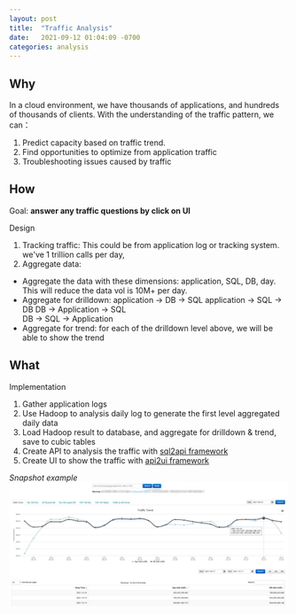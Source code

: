 ```yaml
---
layout: post
title:  "Traffic Analysis"
date:   2021-09-12 01:04:09 -0700
categories: analysis
---
```

## Why
In a cloud environment, we have thousands of applications, and hundreds of thousands of clients. With the understanding of the traffic pattern, we can：
1. Predict capacity based on traffic trend.
2. Find opportunities to optimize from application traffic 
3. Troubleshooting issues caused by traffic

## How
Goal: **answer any traffic questions by click on UI**

Design
1. Tracking traffic: This could be from application log or tracking system. we've 1 trillion calls per day,
2. Aggregate data: 
- Aggregate the data with these dimensions: application, SQL, DB, day. This will reduce the data vol is 10M+ per day.
- Aggregate for drilldown: 
    application -> DB -> SQL
    application -> SQL -> DB
    DB -> Application -> SQL    
    DB -> SQL -> Application
- Aggregate for trend: for each of the drilldown level above, we will be able to show the trend
    
## What
Implementation
1. Gather application logs
2. Use Hadoop to analysis daily log to generate the first level aggregated daily data
3. Load Hadoop result to database, and aggregate for drilldown & trend, save to cubic tables
4. Create API to analysis the traffic with [sql2api framework](/automation/2021/09/06/sql2api-framework.html)
5. Create UI to show the traffic with [api2ui framework](/automation/2021/09/06/api2ui-framework.html)


*Snapshot example*
![Example](/img/traffic-analysis.jpg)